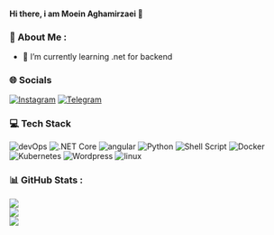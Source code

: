 #### Hi there, i am Moein Aghamirzaei 👋

### 💫 About Me :
- 🌱 I’m currently learning .net for backend

### 🌐 Socials
[![Instagram](https://img.shields.io/badge/Instagram-%23E4405F.svg?logo=Instagram&logoColor=white)](https://instagram.com/mr.moein.a) [![Telegram](https://img.shields.io/badge/Telegram-%2326A5E4.svg?logo=telegram&logoColor=white)](https://t.me/moein_codeine) 

### 💻 Tech Stack
![devOps](https://img.shields.io/badge/devOps-:?style=for-the-badge&logoColor=white&color=db590d&logo=gitlab)
![.NET Core](https://img.shields.io/badge/.net%20core-%2357278b.svg?style=for-the-badge&logo=.net&logoColor=white)
![angular](https://img.shields.io/badge/angular-bd0909.svg?style=for-the-badge&logo=angular&logoColor=white)
![Python](https://img.shields.io/badge/python-3670A0?style=for-the-badge&logo=python&logoColor=ffdd54)
![Shell Script](https://img.shields.io/badge/shell_script-%23121011.svg?style=for-the-badge&logo=gnu-bash&logoColor=white) 
![Docker](https://img.shields.io/badge/docker-%230db7ed.svg?style=for-the-badge&logo=docker&logoColor=white)
![Kubernetes](https://img.shields.io/badge/kubernetes-%23326ce5.svg?style=for-the-badge&logo=kubernetes&logoColor=white)
![Wordpress](https://img.shields.io/badge/wordpress-:?style=for-the-badge&logoColor=white&color=0073aa&logo=wordpress) 
![linux](https://img.shields.io/badge/linux-%23f2f2f2.svg?style=for-the-badge&logo=linux&logoColor=black)

### 📊 GitHub Stats :
![](https://github-readme-stats.vercel.app/api?username=mrmoein&theme=dark&hide_border=false&include_all_commits=true&count_private=true)<br/>
![](https://github-readme-streak-stats.herokuapp.com/?user=mrmoein&theme=dark&hide_border=false)<br/>
![](https://github-readme-stats.vercel.app/api/top-langs/?username=mrmoein&theme=dark&hide_border=false&include_all_commits=true&count_private=true&layout=compact)
